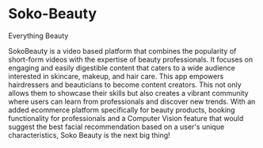 # Soko-Beauty
Everything Beauty

SokoBeauty is a video based platform that combines the popularity of short-form videos with the expertise of beauty professionals. It focuses on engaging and easily digestible content that caters to a wide audience interested in skincare, makeup, and hair care. This app empowers hairdressers and beauticians to become content creators. This not only allows them to showcase their skills but also creates a vibrant community where users can learn from professionals and discover new trends. With an added ecommerce platform specifically for beauty products, booking functionality for professionals and a Computer Vision feature that would suggest the best facial recommendation based on a user's unique characteristics, Soko Beauty is the next big thing!
